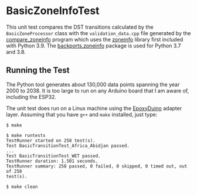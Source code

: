 # BasicZoneInfoTest

This unit test compares the DST transitions calculated by the
`BasicZoneProcessor` class with the `validation_data.cpp` file generated by the
[compare_zoneinfo](https://github.com/bxparks/AceTimeTools/tree/master/compare_zoneinfo)
program which uses the
[zoneinfo](https://docs.python.org/3/library/zoneinfo.html) library first
included with Python 3.9. The
[backports.zoneinfo](https://pypi.org/project/backports.zoneinfo/) package is
used for Python 3.7 and 3.8.

## Running the Test

The Python tool generates about 130,000 data points spanning the year 2000 to
2038. It is too large to run on any Arduino board that I am aware of, including
the ESP32.

The unit test does run on a Linux machine using the
[EpoxyDuino](https://github.com/bxparks/EpoxyDuino) adapter layer.
Assuming that you have `g++` and `make` installed, just type:

```
$ make

$ make runtests
TestRunner started on 258 test(s).
Test BasicTransitionTest_Africa_Abidjan passed.
...
Test BasicTransitionTest_WET passed.
TestRunner duration: 1.501 seconds.
TestRunner summary: 258 passed, 0 failed, 0 skipped, 0 timed out, out of 258
test(s).

$ make clean
```
